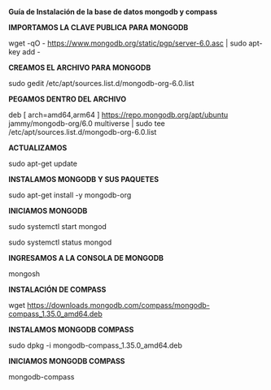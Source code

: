 **Guía de Instalación de la base de datos mongodb y compass**

**IMPORTAMOS LA CLAVE PUBLICA PARA MONGODB**

wget -qO - https://www.mongodb.org/static/pgp/server-6.0.asc | sudo apt-key add -

**CREAMOS EL ARCHIVO PARA MONGODB**

sudo gedit /etc/apt/sources.list.d/mongodb-org-6.0.list

**PEGAMOS DENTRO DEL ARCHIVO**

deb [ arch=amd64,arm64 ] https://repo.mongodb.org/apt/ubuntu jammy/mongodb-org/6.0 multiverse | sudo tee /etc/apt/sources.list.d/mongodb-org-6.0.list

**ACTUALIZAMOS**

sudo apt-get update

**INSTALAMOS MONGODB Y SUS PAQUETES**

sudo apt-get install -y mongodb-org

**INICIAMOS MONGODB**

sudo systemctl start mongod

sudo systemctl status mongod

**INGRESAMOS A LA CONSOLA DE MONGODB**

mongosh

**INSTALACIÓN DE  COMPASS**

wget https://downloads.mongodb.com/compass/mongodb-compass_1.35.0_amd64.deb

**INSTALAMOS MONGODB COMPASS**

sudo dpkg -i mongodb-compass_1.35.0_amd64.deb

**INICIAMOS MONGODB COMPASS**

mongodb-compass

